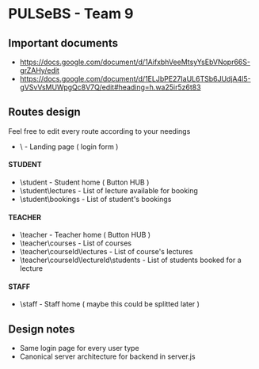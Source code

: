 # PULSeBS - Team 9
## Important documents
- https://docs.google.com/document/d/1AifxbhVeeMtsyYsEbVNopr66S-grZAHy/edit
- https://docs.google.com/document/d/1ELJbPE27IaUL6TSb6JUdjA4l5-gVSvVsMUWpgQc8V7Q/edit#heading=h.wa25ir5z6t83
## Routes design
Feel free to edit every route according to your needings
- \ - Landing page ( login form )
#### STUDENT
- \student - Student home ( Button HUB )
- \student\lectures - List of lecture available for booking
- \student\bookings - List of student's bookings
#### TEACHER
- \teacher - Teacher home ( Button HUB )
- \teacher\courses - List of courses
- \teacher\courseId\lectures - List of course's lectures
- \teacher\courseId\lectureId\students - List of students booked for a lecture
#### STAFF
- \staff - Staff home ( maybe this could be splitted later )
## Design notes
- Same login page for every user type
- Canonical server architecture for backend in server.js
